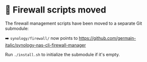 # 🔁 Firewall scripts moved

The firewall management scripts have been moved to a separate Git submodule:

➡️ `synology/firewall/` now points to https://github.com/germain-italic/synology-nas-cli-firewall-manager

Run `./install.sh` to initialize the submodule if it's empty.
